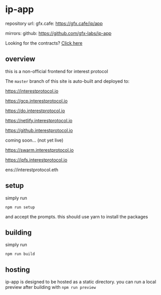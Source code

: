 # ip-app

repository url:
gfx.cafe: https://gfx.cafe/ip/app

mirrors:
github: https://github.com/gfx-labs/ip-app


Looking for the contracts? [Click here](https://gfx.cafe/ip/contracts)


## overview

this is a non-official frontend for interest protocol

The `master` branch of this site is auto-built and deployed to:


https://interestprotocol.io

https://gcp.interestprotocol.io

https://do.interestprotocol.io

https://netlify.interestprotocol.io

https://github.interestprotocol.io


coming soon... (not yet live)

https://swarm.interestprotocol.io

https://ipfs.interestprotocol.io

ens://interestprotocol.eth


## setup

simply run

```
npm run setup
```

and accept the prompts. this should use yarn to install the packages


## building

simply run

```
npm run build
```

## hosting

ip-app is designed to be hosted as a static directory.
you can run a local preview after building with `npm run preview`

